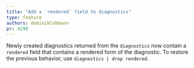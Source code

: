 ```yaml
---
title: "Add a `rendered` field to diagnostics"
type: feature
authors: dominiklohmann
pr: 4290
---
```


Newly created diagnostics returned from the `diagnostics` now contain a
`rendered` field that contains a rendered form of the diagnostic. To restore the
previous behavior, use `diagnostics | drop rendered`.
